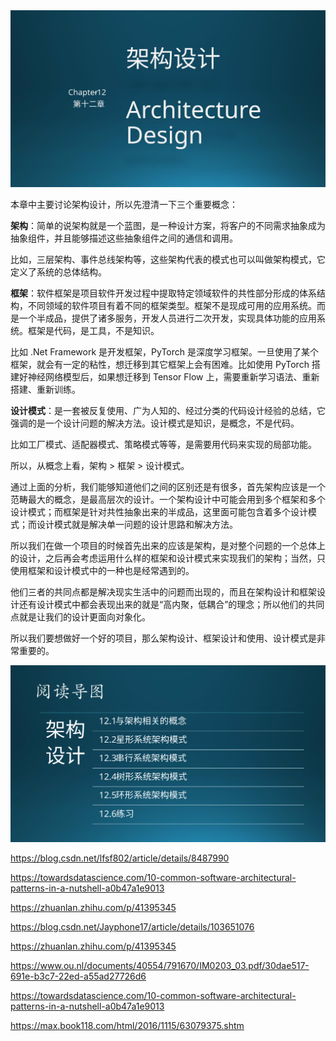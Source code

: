

<img src="img/Slide1.SVG"/>

本章中主要讨论架构设计，所以先澄清一下三个重要概念：

**架构**：简单的说架构就是一个蓝图，是一种设计方案，将客户的不同需求抽象成为抽象组件，并且能够描述这些抽象组件之间的通信和调用。

比如，三层架构、事件总线架构等，这些架构代表的模式也可以叫做架构模式，它定义了系统的总体结构。

**框架**：软件框架是项目软件开发过程中提取特定领域软件的共性部分形成的体系结构，不同领域的软件项目有着不同的框架类型。框架不是现成可用的应用系统。而是一个半成品，提供了诸多服务，开发人员进行二次开发，实现具体功能的应用系统。框架是代码，是工具，不是知识。

比如 .Net Framework 是开发框架，PyTorch 是深度学习框架。一旦使用了某个框架，就会有一定的粘性，想迁移到其它框架上会有困难。比如使用 PyTorch 搭建好神经网络模型后，如果想迁移到 Tensor Flow 上，需要重新学习语法、重新搭建、重新训练。

**设计模式**：是一套被反复使用、广为人知的、经过分类的代码设计经验的总结，它强调的是一个设计问题的解决方法。设计模式是知识，是概念，不是代码。

比如工厂模式、适配器模式、策略模式等等，是需要用代码来实现的局部功能。

所以，从概念上看，架构 $\gt$ 框架 $\gt$ 设计模式。

通过上面的分析，我们能够知道他们之间的区别还是有很多，首先架构应该是一个范畴最大的概念，是最高层次的设计。一个架构设计中可能会用到多个框架和多个设计模式；而框架是针对共性抽象出来的半成品，这里面可能包含着多个设计模式；而设计模式就是解决单一问题的设计思路和解决方法。

所以我们在做一个项目的时候首先出来的应该是架构，是对整个问题的一个总体上的设计，之后再会考虑运用什么样的框架和设计模式来实现我们的架构；当然，只使用框架和设计模式中的一种也是经常遇到的。

他们三者的共同点都是解决现实生活中的问题而出现的，而且在架构设计和框架设计还有设计模式中都会表现出来的就是“高内聚，低耦合”的理念；所以他们的共同点就是让我们的设计更面向对象化。


所以我们要想做好一个好的项目，那么架构设计、框架设计和使用、设计模式是非常重要的。

<img src="img/Slide2.SVG"/>


https://blog.csdn.net/lfsf802/article/details/8487990

https://towardsdatascience.com/10-common-software-architectural-patterns-in-a-nutshell-a0b47a1e9013

https://zhuanlan.zhihu.com/p/41395345

https://blog.csdn.net/Jayphone17/article/details/103651076

https://zhuanlan.zhihu.com/p/41395345

https://www.ou.nl/documents/40554/791670/IM0203_03.pdf/30dae517-691e-b3c7-22ed-a55ad27726d6

https://towardsdatascience.com/10-common-software-architectural-patterns-in-a-nutshell-a0b47a1e9013

https://max.book118.com/html/2016/1115/63079375.shtm
